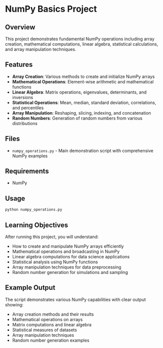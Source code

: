 # NumPy Basics Project

## Overview
This project demonstrates fundamental NumPy operations including array creation, mathematical computations, linear algebra, statistical calculations, and array manipulation techniques.

## Features
- **Array Creation**: Various methods to create and initialize NumPy arrays
- **Mathematical Operations**: Element-wise arithmetic and mathematical functions
- **Linear Algebra**: Matrix operations, eigenvalues, determinants, and inversions
- **Statistical Operations**: Mean, median, standard deviation, correlations, and percentiles
- **Array Manipulation**: Reshaping, slicing, indexing, and concatenation
- **Random Numbers**: Generation of random numbers from various distributions

## Files
- `numpy_operations.py` - Main demonstration script with comprehensive NumPy examples

## Requirements
- NumPy

## Usage
```bash
python numpy_operations.py
```

## Learning Objectives
After running this project, you will understand:
- How to create and manipulate NumPy arrays efficiently
- Mathematical operations and broadcasting in NumPy
- Linear algebra computations for data science applications
- Statistical analysis using NumPy functions
- Array manipulation techniques for data preprocessing
- Random number generation for simulations and sampling

## Example Output
The script demonstrates various NumPy capabilities with clear output showing:
- Array creation methods and their results
- Mathematical operations on arrays
- Matrix computations and linear algebra
- Statistical measures of datasets
- Array manipulation techniques
- Random number generation examples
